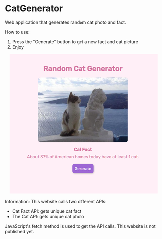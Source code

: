 # CatGenerator
Web application that generates random cat photo and fact.

How to use:
1. Press the "Generate" button to get a new fact and cat picture
2. Enjoy 

<p align="center">
  <img src="Preview.PNG" width="475px" height="auto" title="hover text" alt="Preview of Cat Generator">
</p>

Information:
This website calls two different APIs:
- Cat Fact API: gets unique cat fact
- The Cat API: gets unique cat photo

JavaScript's fetch method is used to get the API calls.
This website is not published yet.


